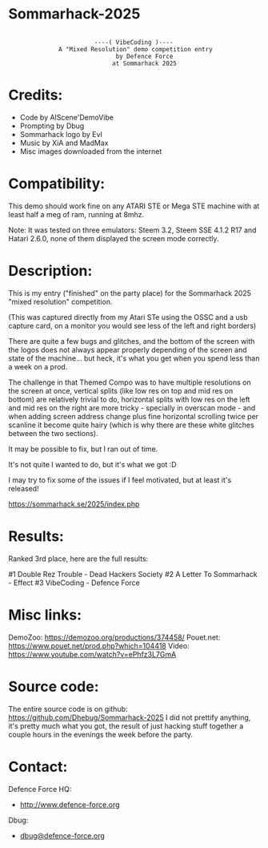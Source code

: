 # Sommarhack-2025
```

                        ----( VibeCoding )----
              A "Mixed Resolution" demo competition entry
                              by Defence Force
                             at Sommarhack 2025
```

Credits:
========
- Code by AIScene'DemoVibe
- Prompting by Dbug
- Sommarhack logo by Evl
- Music by XiA and MadMax
- Misc images downloaded from the internet


Compatibility:
==============
This demo should work fine on any ATARI STE or Mega STE machine with at least half a meg of ram, running at 8mhz.

Note: It was tested on three emulators: Steem 3.2, Steem SSE 4.1.2 R17 and Hatari 2.6.0, none of them displayed the screen mode correctly.


Description:
============
This is my entry ("finished" on the party place) for the Sommarhack 2025 "mixed resolution" competition.

(This was captured directly from my Atari STe using the OSSC and a usb capture card, on a monitor you would see less of the left and right borders)

There are quite a few bugs and glitches, and the bottom of the screen with the logos does not always appear properly depending of the screen and state of the machine... but heck, it's what you get when you spend less than a week on a prod.

The challenge in that Themed Compo was to have multiple resolutions on the screen at once, vertical splits (like low res on top and mid res on bottom) are relatively trivial to do, horizontal splits with low res on the left and mid res on the right are more tricky - specially in overscan mode - and when adding screen address change plus fine horizontal scrolling twice per scanline it become quite hairy (which is why there are these white glitches between the two sections).

It may be possible to fix, but I ran out of time.

It's not quite I wanted to do, but it's what we got :D

I may try to fix some of the issues if I feel motivated, but at least it's released!

https://sommarhack.se/2025/index.php


Results:
========
Ranked 3rd place, here are the full results:

#1 Double Rez Trouble - Dead Hackers Society
#2 A Letter To Sommarhack - Effect
#3 VibeCoding - Defence Force


Misc links:
===========
DemoZoo: https://demozoo.org/productions/374458/
Pouet.net: https://www.pouet.net/prod.php?which=104418
Video: https://www.youtube.com/watch?v=ePhfz3L7GmA


Source code:
============
The entire source code is on github: https://github.com/Dhebug/Sommarhack-2025
I did not prettify anything, it's pretty much what you got, the result of just hacking stuff together a couple hours in the evenings the week before the party.

Contact:
========
Defence Force HQ:
- http://www.defence-force.org

Dbug:  
- dbug@defence-force.org
